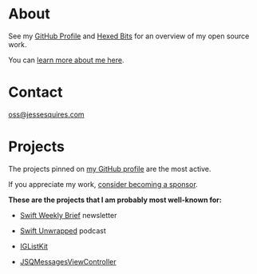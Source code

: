 # About

See my [GitHub Profile](https://github.com/jessesquires) and [Hexed Bits](https://github.com/hexedbits) for an overview of my open source work. 

You can [learn more about me here](https://www.jessesquires.com).

# Contact

oss@jessesquires.com

# Projects

The projects pinned on [my GitHub profile](https://github.com/jessesquires) are the most active.

If you appreciate my work, [consider becoming a sponsor](https://github.com/sponsors/jessesquires).

**These are the projects that I am probably most well-known for:**

* [Swift Weekly Brief](https://swiftweekly.github.io) newsletter

* [Swift Unwrapped](https://swiftunwrapped.github.io) podcast

* [IGListKit](https://github.com/Instagram/IGListKit)

* [JSQMessagesViewController](https://github.com/jessesquires/JSQMessagesViewController)
